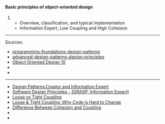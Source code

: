 #### Basic principles of object-oriented design
1.
    - Overview, classification, and typical implementation
    - Information Expert, Low Coupling and High Cohesion
___

Sources:
- [programming-foundations-design-patterns](https://www.linkedin.com/learning/programming-foundations-design-patterns-2/challenge-the-strategy-pattern?autoSkip=true&resume=false&u=2113185)
- [advanced-design-patterns-design-principles](https://www.linkedin.com/learning/advanced-design-patterns-design-principles/loose-coupling?autoSkip=true&resume=false&u=2113185)
- [Object Oriented Design 10](https://www.youtube.com/watch?v=9Y2mZger8kE)
- []()
- []()
___
- [Design Patterns:Creator and Information Expert](https://www.youtube.com/watch?v=QBWrUWN4SQk&t=330s&ab_channel=ITutor)
- [Software Design Principles - (GRASP: Information Expert)](https://www.linkedin.com/pulse/7-software-design-principles-grasp-information-expert-mohamed-morsy/)
- [Loose vs Tight Coupling](https://www.youtube.com/watch?v=uWseUdUqM5U)
- [Loose & Tight Coupling: Why Code is Hard to Change](https://www.youtube.com/watch?v=PtF__ayCg6c&ab_channel=BranvanderMeer)
- [Difference Between Cohesion and Coupling](https://www.baeldung.com/cs/cohesion-vs-coupling)
- []()
- []()